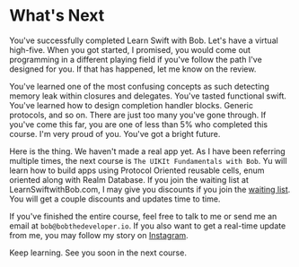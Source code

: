 # What's Next
You've successfully completed Learn Swift with Bob. Let's have a virtual high-five. When you got started, I promised, you would come out programming in a different playing field if you've follow the path I've designed for you.  If that has happened, let me know on the review.

You've learned one of the most confusing concepts as such detecting memory leak within closures and delegates. You've tasted functional swift. You've learned how to design completion handler blocks. Generic protocols, and so on. There are just too many you've gone through. If you've come this far, you are one of less than 5% who completed this course. I'm very proud of you. You've got a bright future.

Here is the thing. We haven't made a real app yet. As I have been referring multiple times, the next course is `The UIKIt Fundamentals with Bob`. Yu will learn how to build apps using  Protocol Oriented reusable cells, enum oriented along with Realm Database. If you join the waiting list at LearnSwiftwithBob.com, I may give you discounts if you join the [waiting list](https://boblee.typeform.com/to/cEW6rb). You will get a couple discounts and updates time to time.

If you've finished the entire course, feel free to talk to me or send me an email at `bob@bobthedeveloper.io`. If you also want to get a real-time update from me, you may follow my story on [Instagram](https://instagram.com/bobthedev).

Keep learning. See you soon in the next course.
